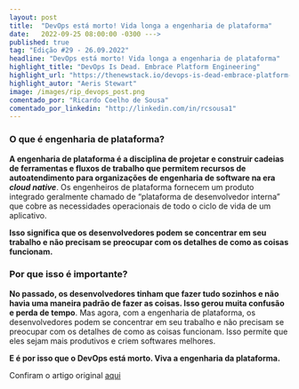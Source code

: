 ```yaml
---
layout: post 
title:  "DevOps está morto! Vida longa a engenharia de plataforma"
date:   2022-09-25 08:00:00 -0300 --->
published: true
tag: "Edição #29 - 26.09.2022"
headline: "DevOps está morto! Vida longa a engenharia de plataforma"
highlight_title: "DevOps Is Dead. Embrace Platform Engineering"
highlight_url: "https://thenewstack.io/devops-is-dead-embrace-platform-engineering/"
highlight_autor: "Aeris Stewart"
image: /images/rip_devops_post.png
comentado_por: "Ricardo Coelho de Sousa"
comentado_por_linkedin: "http://linkedin.com/in/rcsousa1"
---
```

### O que é engenharia de plataforma?

**A engenharia de plataforma é a disciplina de projetar e construir cadeias de ferramentas e fluxos de trabalho que permitem recursos de autoatendimento para organizações de engenharia de software na era _cloud native_**. Os engenheiros de plataforma fornecem um produto integrado geralmente chamado de “plataforma de desenvolvedor interna” que cobre as necessidades operacionais de todo o ciclo de vida de um aplicativo. 

**Isso significa que os desenvolvedores podem se concentrar em seu trabalho e não precisam se preocupar com os detalhes de como as coisas funcionam.**

### Por que isso é importante?

**No passado, os desenvolvedores tinham que fazer tudo sozinhos e não havia uma maneira padrão de fazer as coisas. Isso gerou muita confusão e perda de tempo**. Mas agora, com a engenharia de plataforma, os desenvolvedores podem se concentrar em seu trabalho e não precisam se preocupar com os detalhes de como as coisas funcionam. Isso permite que eles sejam mais produtivos e criem softwares melhores.

**E é por isso que o DevOps está morto. Viva a engenharia da plataforma.**

Confiram o artigo original [aqui](https://thenewstack.io/devops-is-dead-embrace-platform-engineering/)